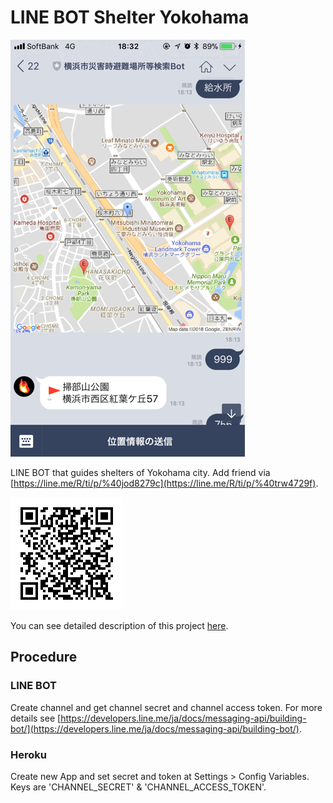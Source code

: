 # LINE BOT Shelter Yokohama

![Image](https://raw.githubusercontent.com/stachibana/line-bot-shelter-yokohama/master/ss.png)

LINE BOT that guides shelters of Yokohama city.
Add friend via [https://line.me/R/ti/p/%40jod8279c](https://line.me/R/ti/p/%40trw4729f).

![QR Link](https://raw.githubusercontent.com/stachibana/line-bot-shelter-yokohama/master/qr.png)

You can see detailed description of this project [here](https://engineering.linecorp.com/ja/blog/detail/225).

## Procedure

### LINE BOT
Create channel and get channel secret and channel access token. For more details see [https://developers.line.me/ja/docs/messaging-api/building-bot/](https://developers.line.me/ja/docs/messaging-api/building-bot/).

### Heroku
Create new App and set secret and token at Settings > Config Variables. Keys are 'CHANNEL_SECRET' & 'CHANNEL_ACCESS_TOKEN'.
